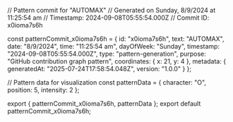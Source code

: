 // Pattern commit for "AUTOMAX"
// Generated on Sunday, 8/9/2024 at 11:25:54 am
// Timestamp: 2024-09-08T05:55:54.000Z
// Commit ID: x0ioma7s6h

const patternCommit_x0ioma7s6h = {
  id: "x0ioma7s6h",
  text: "AUTOMAX",
  date: "8/9/2024",
  time: "11:25:54 am",
  dayOfWeek: "Sunday",
  timestamp: "2024-09-08T05:55:54.000Z",
  type: "pattern-generation",
  purpose: "GitHub contribution graph pattern",
  coordinates: {
    x: 21,
    y: 4
  },
  metadata: {
    generatedAt: "2025-07-24T17:58:54.048Z",
    version: "1.0.0"
  }
};

// Pattern data for visualization
const patternData = {
  character: "O",
  position: 5,
  intensity: 2
};

export { patternCommit_x0ioma7s6h, patternData };
export default patternCommit_x0ioma7s6h;

